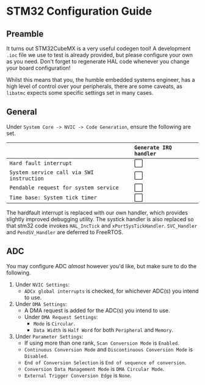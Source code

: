 # STM32 Configuration Guide

## Preamble

It turns out STM32CubeMX is a very useful codegen tool!
A development `.ioc` file we use to test is already provided, but please configure your own as you need.
Don't forget to regenerate HAL code whenever you change your board configuration!

Whilst this means that you, the humble embedded systems engineer, has a high level of control over your peripherals, there are some caveats, as `libatmc` expects some specific settings set in many cases.

## General

Under `System Core -> NVIC -> Code Generation`, ensure the following are set.

|                                           | `Generate IRQ handler` |
| :---------------------------------------- | :--------------------- |
| `Hard fault interrupt`                    | :white_large_square:   |
| `System service call via SWI instruction` | :white_large_square:   |
| `Pendable request for system service`     | :white_large_square:   |
| `Time base: System tick timer`            | :white_large_square:   |

The hardfault interrupt is replaced with our own handler, which provides slightly improved debugging utility.
The systick handler is also replaced so that stm32 code invokes `HAL_IncTick` and `xPortSysTickHandler`.
`SVC_Handler` and `PendSV_Handler` are deferred to FreeRTOS.

## ADC

You may configure ADC _almost_ however you'd like, but make sure to do the following.

1. Under `NVIC Settings`:
    - `ADCx global interrupts` is checked, for whichever ADC(s) you intend to use.
2. Under `DMA Settings`:
    - A DMA request is added for the ADC(s) you intend to use.
    - Under `DMA Request Settings`:
       - `Mode` is `Circular`.
       - `Data Width` is `Half Word` for both `Peripheral` and `Memory`.
3. Under `Parameter Settings`:
    - If using more than one rank, `Scan Conversion Mode` is `Enabled`.
    - `Continuous Conversion Mode` and `Discontinuous Conversion Mode` is `Disabled`.
    - `End of Conversion Selection` is `End of sequence of conversion`.
    - `Conversion Data Management Mode` is `DMA Circular Mode`.
    - `External Trigger Conversion Edge` is `None`.

